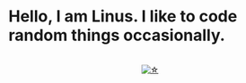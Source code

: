 # Hello, I am Linus. I like to code random things occasionally.


<a href="https://github.com/u7r">
  <p align="center">
    <img src="https://github-readme-stats.vercel.app/api?username=u7r&show_icons=true&theme=dark&text_color=a80000&icon_color=570000" alt="">
</a>
<a href="https://github.com/u7r">
    <br>
    <img src="https://komarev.com/ghpvc/?username=u7r&color=lightgrey" alt="☆">
  </p>
</a>
